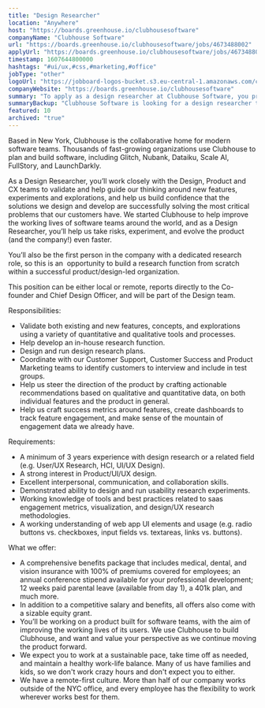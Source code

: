 ```yaml
---
title: "Design Researcher"
location: "Anywhere"
host: "https://boards.greenhouse.io/clubhousesoftware"
companyName: "Clubhouse Software"
url: "https://boards.greenhouse.io/clubhousesoftware/jobs/4673488002"
applyUrl: "https://boards.greenhouse.io/clubhousesoftware/jobs/4673488002#app"
timestamp: 1607644800000
hashtags: "#ui/ux,#css,#marketing,#office"
jobType: "other"
logoUrl: "https://jobboard-logos-bucket.s3.eu-central-1.amazonaws.com/clubhouse-software"
companyWebsite: "https://boards.greenhouse.io/clubhousesoftware"
summary: "To apply as a design researcher at Clubhouse Software, you preferably need to have 3 years experience with design research or a related field."
summaryBackup: "Clubhouse Software is looking for a design researcher that has experience in: #ui/ux, #css, #marketing."
featured: 10
archived: "true"
---
```


Based in New York, Clubhouse is the collaborative home for modern software teams. Thousands of fast-growing organizations use Clubhouse to plan and build software, including Glitch, Nubank, Dataiku, Scale AI, FullStory, and LaunchDarkly.

As a Design Researcher, you’ll work closely with the Design, Product and CX teams to validate and help guide our thinking around new features, experiments and explorations, and help us build confidence that the solutions we design and develop are successfully solving the most critical problems that our customers have. We started Clubhouse to help improve the working lives of software teams around the world, and as a Design Researcher, you’ll help us take risks, experiment, and evolve the product (and the company!) even faster.

You’ll also be the first person in the company with a dedicated research role, so this is an  opportunity to build a research function from scratch within a successful product/design-led organization.

This position can be either local or remote, reports directly to the Co-founder and Chief Design Officer, and will be part of the Design team.

Responsibilities:

*   Validate both existing and new features, concepts, and explorations using a variety of quantitative and qualitative tools and processes.
*   Help develop an in-house research function.
*   Design and run design research plans.
*   Coordinate with our Customer Support, Customer Success and Product Marketing teams to identify customers to interview and include in test groups.
*   Help us steer the direction of the product by crafting actionable recommendations based on qualitative and quantitative data, on both individual features and the product in general.
*   Help us craft success metrics around features, create dashboards to track feature engagement, and make sense of the mountain of engagement data we already have.

Requirements:

*   A minimum of 3 years experience with design research or a related field (e.g. User/UX Research, HCI, UI/UX Design).
*   A strong interest in Product/UI/UX design.
*   Excellent interpersonal, communication, and collaboration skills.
*   Demonstrated ability to design and run usability research experiments.
*   Working knowledge of tools and best practices related to saas engagement metrics, visualization, and design/UX research methodologies.
*   A working understanding of web app UI elements and usage (e.g. radio buttons vs. checkboxes, input fields vs. textareas, links vs. buttons).

What we offer:

*   A comprehensive benefits package that includes medical, dental, and vision insurance with 100% of premiums covered for employees; an annual conference stipend available for your professional development; 12 weeks paid parental leave (available from day 1), a 401k plan, and much more.
*   In addition to a competitive salary and benefits, all offers also come with a sizable equity grant.
*   You’ll be working on a product built for software teams, with the aim of improving the working lives of its users. We use Clubhouse to build Clubhouse, and want and value your perspective as we continue moving the product forward.
*   We expect you to work at a sustainable pace, take time off as needed, and maintain a healthy work-life balance. Many of us have families and kids, so we don't work crazy hours and don't expect you to either.
*   We have a remote-first culture. More than half of our company works outside of the NYC office, and every employee has the flexibility to work wherever works best for them.
